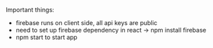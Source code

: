 Important things:
- firebase runs on client side, all api keys are public
- need to set up firebase dependency in react -> npm install firebase
- npm start to start app
